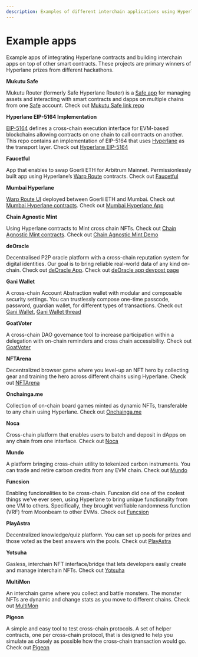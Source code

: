 ```yaml
---
description: Examples of different interchain applications using Hyperlane
---
```


# Example apps

Example apps of integrating Hyperlane contracts and building interchain apps on top of other smart contracts. These projects are primary winners of Hyperlane prizes from different hackathons.

**Mukutu Safe**

Mukutu Router (formerly Safe Hyperlane Router) is a [Safe app](https://help.gnosis-safe.io/en/articles/4022022-what-are-safe-apps) for managing assets and interacting with smart contracts and dapps on multiple chains from one [Safe](https://app.safe.global/) account. Check out [Mukutu Safe link repo](https://github.com/mukutu-tech/mukutu-safe)

**Hyperlane EIP-5164 Implementation**

[EIP-5164](https://eips.ethereum.org/EIPS/eip-5164) defines a cross-chain execution interface for EVM-based blockchains allowing contracts on one chain to call contracts on another. This repo contains an implementation of EIP-5164 that uses [Hyperlane](https://www.hyperlane.xyz/) as the transport layer. Check out [Hyperlane EIP-5164](https://github.com/davidsemakula/hyperlane-eip-5164)

**Faucetful**

App that enables to swap Goerli ETH for Arbitrum Mainnet. Permissionlessly built app using Hyperlane’s [Warp Route](https://docs.hyperlane.xyz/docs/deploy/deploy-warp-route#warp-route-architecture) contracts. Check out [Faucetful](https://www.faucetful.app/)

**Mumbai Hyperlane**

[Warp Route UI](../deploy/deploy-warp-route/) deployed between Goerli ETH and Mumbai. Check out [Mumbai Hyperlane contracts](https://github.com/0xminer11/mumbai-hyperlane). Check out [Mumbai Hyperlane App](https://mumbai-hyperlane.vercel.app/)

**Chain Agnostic Mint**

Using Hyperlane contracts to Mint cross chain NFTs. Check out [Chain Agnostic Mint contracts](https://github.com/OxHimanshu/Chain-Agnostic-Mint). Check out [Chain Agnostic Mint Demo](https://www.youtube.com/watch?v=pGCy\_OK50Ps\&ab\_channel=HimanshuGarg)

**deOracle**

Decentralised P2P oracle platform with a cross-chain reputation system for digital identities. Our goal is to bring reliable real-world data of any kind on-chain. Check out [deOracle App](https://deoracle.xyz/). Check out [deOracle app devpost page](https://devpost.com/software/deoracle-xyz)

**Gani Wallet**

A cross-chain Account Abstraction wallet with modular and composable security settings. You can trustlessly compose one-time passcode, password, guardian wallet, for different types of transactions. Check out [Gani Wallet](https://ethglobal.com/showcase/gani-wallet-838so), [Gani Wallet thread](https://twitter.com/onjas\_buidl/status/1590135483287293952?s=20)

**GoatVoter**

A cross-chain DAO governance tool to increase participation within a delegation with on-chain reminders and cross chain accessibility. Check out [GoatVoter](https://ethglobal.com/showcase/goatvoter-88p83)

**NFTArena**

Decentralized browser game where you level-up an NFT hero by collecting gear and training the hero across different chains using Hyperlane. Check out [NFTArena](https://ethglobal.com/showcase/nft-arena-93bvn)

**Onchainga.me**

Collection of on-chain board games minted as dynamic NFTs, transferable to any chain using Hyperlane. Check out [Onchainga.me](https://ethglobal.com/showcase/onchainga-me-fahyu)

**Noca**

Cross-chain platform that enables users to batch and deposit in dApps on any chain from one interface. Check out [Noca](https://ethglobal.com/showcase/noca-9o99z)

**Mundo**

A platform bringing cross-chain utility to tokenized carbon instruments. You can trade and retire carbon credits from any EVM chain. Check out [Mundo](https://ethglobal.com/showcase/mundo-wh4t0)

**Funcsion**

Enabling funcionalities to be cross-chain. Funcsion did one of the coolest things we’ve ever seen, using Hyperlane to bring unique functionality from one VM to others. Specifically, they brought verifiable randomness function (VRF) from Moonbeam to other EVMs. Check out [Funcsion](https://devfolio.co/projects/funcsion-f725)

**PlayAstra**

Decentralized knowledge/quiz platform. You can set up pools for prizes and those voted as the best answers win the pools. Check out [PlayAstra](https://devfolio.co/projects/playastra-0d4c)

**Yotsuha**

Gasless, interchain NFT interface/bridge that lets developers easily create and manage interchain NFTs. Check out [Yotsuha](https://devfolio.co/projects/yotsuhagasless-and-crosschain-interface-9b07)

**MultiMon**

An interchain game where you collect and battle monsters. The monster NFTs are dynamic and change stats as you move to different chains. Check out [MultiMon](https://devfolio.co/projects/multimon-c8c3)

**Pigeon**

A simple and easy tool to test cross-chain protocols. A set of helper contracts, one per cross-chain protocol, that is designed to help you simulate as closely as possible how the cross-chain transaction would go. Check out [Pigeon](https://github.com/exp-table/pigeon#protocols-support)

